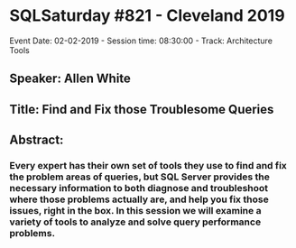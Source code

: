 # SQLSaturday #821 - Cleveland 2019
Event Date: 02-02-2019 - Session time: 08:30:00 - Track: Architecture  Tools
## Speaker: Allen White
## Title: Find and Fix those Troublesome Queries
## Abstract:
### Every expert has their own set of tools they use to find and fix the problem areas of queries, but SQL Server provides the necessary information to both diagnose and troubleshoot where those problems actually are, and help you fix those issues, right in the box. In this session we will examine a variety of tools to analyze and solve query performance problems.
